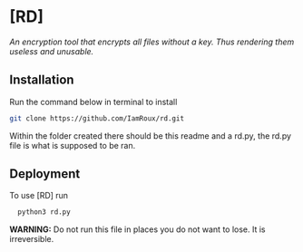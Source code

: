 
# [RD]
*An encryption tool that encrypts all files without a key. Thus rendering them useless and unusable.*


## Installation

Run the command below in terminal to install

```bash
git clone https://github.com/IamRoux/rd.git
```
Within the folder created there should be this readme and a rd.py, the rd.py file is what is supposed to be ran.

## Deployment

To use [RD] run

```bash
  python3 rd.py
```
**WARNING:** Do not run this file in places you do not want to lose. It is irreversible. 